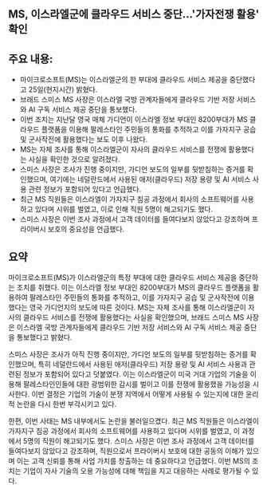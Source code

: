 ## MS, 이스라엘군에 클라우드 서비스 중단…'가자전쟁 활용' 확인

## 주요 내용:
*   마이크로소프트(MS)는 이스라엘군의 한 부대에 클라우드 서비스 제공을 중단했다고 25일(현지시간) 밝혔다.
*   브래드 스미스 MS 사장은 이스라엘 국방 관계자들에게 클라우드 기반 저장 서비스와 AI 구독 서비스 제공 중단을 통보했다.
*   이번 조치는 지난달 영국 매체 가디언이 이스라엘 정보 부대인 8200부대가 MS 클라우드 플랫폼을 이용해 팔레스타인 주민들의 통화를 추적하고 이를 가자지구 공습 및 군사작전에 활용했다는 보도 이후 나왔다.
*   MS는 자체 조사를 통해 이스라엘군이 자사의 클라우드 서비스를 전쟁에 활용했다는 사실을 확인한 것으로 알려졌다.
*   스미스 사장은 조사가 진행 중이지만, 가디언 보도의 일부를 뒷받침하는 증거를 확인했으며, 여기에는 네덜란드에서 사용된 애저(클라우드) 저장 용량 및 AI 서비스 사용 관련 정보가 포함되어 있다고 언급했다.
*   최근 MS 직원들은 이스라엘이 가자지구 침공 과정에서 회사의 소프트웨어를 사용하고 있다며 시위를 벌였고, 이로 인해 직원 5명이 해고되기도 했다.
*   스미스 사장은 이번 조사 과정에서 고객 데이터를 들여다보지 않았다고 강조하며 프라이버시 보호의 중요성을 언급했다.

## 요약
마이크로소프트(MS)가 이스라엘군의 특정 부대에 대한 클라우드 서비스 제공을 중단하는 조치를 취했다. 이는 이스라엘 정보 부대인 8200부대가 MS의 클라우드 플랫폼을 활용하여 팔레스타인 주민들의 통화를 추적하고, 이를 가자지구 공습 및 군사작전에 이용했다는 영국 가디언지의 보도에 따른 것이다. MS는 자체 조사를 통해 이스라엘군이 자사의 클라우드 서비스를 전쟁에 활용했다는 사실을 확인했으며, 브래드 스미스 MS 사장은 이스라엘 국방 관계자들에게 클라우드 기반 저장 서비스와 AI 구독 서비스 제공 중단을 통보했다고 밝혔다.

스미스 사장은 조사가 아직 진행 중이지만, 가디언 보도의 일부를 뒷받침하는 증거를 확인했으며, 특히 네덜란드에서 사용된 애저(클라우드) 저장 용량 및 AI 서비스 사용과 관련된 정보가 포함되어 있다고 덧붙였다. 이는 이스라엘군이 미국 거대 기업의 기술을 이용해 팔레스타인인들에 대한 광범위한 감시를 벌이고 이를 전쟁에 활용했을 가능성을 시사한다. 이번 결정은 기업의 기술이 분쟁 지역에서 어떻게 사용될 수 있는지에 대한 윤리적 논란을 다시 한번 부각시키고 있다.

한편, 이번 사태는 MS 내부에서도 논란을 불러일으켰다. 최근 MS 직원들은 이스라엘이 가자지구 침공 과정에서 회사의 소프트웨어를 사용하고 있다며 시위를 벌였고, 이 과정에서 5명의 직원이 해고되기도 했다. 스미스 사장은 이번 조사 과정에서 고객 데이터를 들여다보지 않았다고 강조하며, 직원으로서 프라이버시 보호에 대한 공동의 이해가 있으며 이는 고객 신뢰를 통해 사업 가치를 창출하는 데 중요하다고 언급했다. 이번 MS의 조치는 기업이 자사 기술의 오용 가능성에 대해 책임을 지고 대응하는 사례로 평가될 수 있다.
